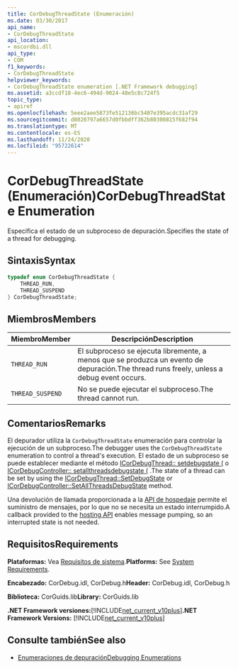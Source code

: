 ```yaml
---
title: CorDebugThreadState (Enumeración)
ms.date: 03/30/2017
api_name:
- CorDebugThreadState
api_location:
- mscordbi.dll
api_type:
- COM
f1_keywords:
- CorDebugThreadState
helpviewer_keywords:
- CorDebugThreadState enumeration [.NET Framework debugging]
ms.assetid: a3ccdf18-4ec6-494d-9024-48e5c8c724f5
topic_type:
- apiref
ms.openlocfilehash: 5eee2aee5873fe512136bc5407e395acdc31af29
ms.sourcegitcommit: d8020797a6657d0fbbdff362b80300815f682f94
ms.translationtype: MT
ms.contentlocale: es-ES
ms.lasthandoff: 11/24/2020
ms.locfileid: "95722614"
---
```

# <a name="cordebugthreadstate-enumeration"></a><span data-ttu-id="fb206-102">CorDebugThreadState (Enumeración)</span><span class="sxs-lookup"><span data-stu-id="fb206-102">CorDebugThreadState Enumeration</span></span>

<span data-ttu-id="fb206-103">Especifica el estado de un subproceso de depuración.</span><span class="sxs-lookup"><span data-stu-id="fb206-103">Specifies the state of a thread for debugging.</span></span>  
  
## <a name="syntax"></a><span data-ttu-id="fb206-104">Sintaxis</span><span class="sxs-lookup"><span data-stu-id="fb206-104">Syntax</span></span>  
  
```cpp  
typedef enum CorDebugThreadState {  
    THREAD_RUN,  
    THREAD_SUSPEND  
} CorDebugThreadState;  
```  
  
## <a name="members"></a><span data-ttu-id="fb206-105">Miembros</span><span class="sxs-lookup"><span data-stu-id="fb206-105">Members</span></span>  
  
|<span data-ttu-id="fb206-106">Miembro</span><span class="sxs-lookup"><span data-stu-id="fb206-106">Member</span></span>|<span data-ttu-id="fb206-107">Descripción</span><span class="sxs-lookup"><span data-stu-id="fb206-107">Description</span></span>|  
|------------|-----------------|  
|`THREAD_RUN`|<span data-ttu-id="fb206-108">El subproceso se ejecuta libremente, a menos que se produzca un evento de depuración.</span><span class="sxs-lookup"><span data-stu-id="fb206-108">The thread runs freely, unless a debug event occurs.</span></span>|  
|`THREAD_SUSPEND`|<span data-ttu-id="fb206-109">No se puede ejecutar el subproceso.</span><span class="sxs-lookup"><span data-stu-id="fb206-109">The thread cannot run.</span></span>|  
  
## <a name="remarks"></a><span data-ttu-id="fb206-110">Comentarios</span><span class="sxs-lookup"><span data-stu-id="fb206-110">Remarks</span></span>  

 <span data-ttu-id="fb206-111">El depurador utiliza la `CorDebugThreadState` enumeración para controlar la ejecución de un subproceso.</span><span class="sxs-lookup"><span data-stu-id="fb206-111">The debugger uses the `CorDebugThreadState` enumeration to control a thread's execution.</span></span> <span data-ttu-id="fb206-112">El estado de un subproceso se puede establecer mediante el método [ICorDebugThread:: setdebugstate (](icordebugthread-setdebugstate-method.md) o [ICorDebugController:: setallthreadsdebugstate (](icordebugcontroller-setallthreadsdebugstate-method.md) .</span><span class="sxs-lookup"><span data-stu-id="fb206-112">The state of a thread can be set by using the [ICorDebugThread::SetDebugState](icordebugthread-setdebugstate-method.md) or [ICorDebugController::SetAllThreadsDebugState](icordebugcontroller-setallthreadsdebugstate-method.md) method.</span></span>  
  
 <span data-ttu-id="fb206-113">Una devolución de llamada proporcionada a la [API de hospedaje](../hosting/index.md) permite el suministro de mensajes, por lo que no se necesita un estado interrumpido.</span><span class="sxs-lookup"><span data-stu-id="fb206-113">A callback provided to the [hosting API](../hosting/index.md) enables message pumping, so an interrupted state is not needed.</span></span>  
  
## <a name="requirements"></a><span data-ttu-id="fb206-114">Requisitos</span><span class="sxs-lookup"><span data-stu-id="fb206-114">Requirements</span></span>  

 <span data-ttu-id="fb206-115">**Plataformas:** Vea [Requisitos de sistema](../../get-started/system-requirements.md).</span><span class="sxs-lookup"><span data-stu-id="fb206-115">**Platforms:** See [System Requirements](../../get-started/system-requirements.md).</span></span>  
  
 <span data-ttu-id="fb206-116">**Encabezado:** CorDebug.idl, CorDebug.h</span><span class="sxs-lookup"><span data-stu-id="fb206-116">**Header:** CorDebug.idl, CorDebug.h</span></span>  
  
 <span data-ttu-id="fb206-117">**Biblioteca:** CorGuids.lib</span><span class="sxs-lookup"><span data-stu-id="fb206-117">**Library:** CorGuids.lib</span></span>  
  
 <span data-ttu-id="fb206-118">**.NET Framework versiones:**[!INCLUDE[net_current_v10plus](../../../../includes/net-current-v10plus-md.md)]</span><span class="sxs-lookup"><span data-stu-id="fb206-118">**.NET Framework Versions:** [!INCLUDE[net_current_v10plus](../../../../includes/net-current-v10plus-md.md)]</span></span>  
  
## <a name="see-also"></a><span data-ttu-id="fb206-119">Consulte también</span><span class="sxs-lookup"><span data-stu-id="fb206-119">See also</span></span>

- [<span data-ttu-id="fb206-120">Enumeraciones de depuración</span><span class="sxs-lookup"><span data-stu-id="fb206-120">Debugging Enumerations</span></span>](debugging-enumerations.md)
